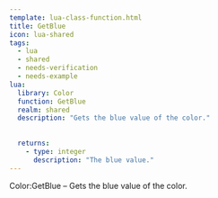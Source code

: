 ```yaml
---
template: lua-class-function.html
title: GetBlue
icon: lua-shared
tags:
  - lua
  - shared
  - needs-verification
  - needs-example
lua:
  library: Color
  function: GetBlue
  realm: shared
  description: "Gets the blue value of the color."
  
  
  returns:
    - type: integer
      description: "The blue value."
---
```


<div class="lua__search__keywords">
Color:GetBlue &#x2013; Gets the blue value of the color.
</div>
